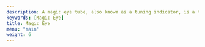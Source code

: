 ```yaml
---
description: A magic eye tube, also known as a tuning indicator, is a type of vacuum tube that visually displays the amplitude of an electronic signal, such as an audio output or radio-frequency signal strength. These devices were frequently used in radio equipment to enable more precise station tuning.
keywords: [Magic Eye]
title: Magic Eye
menu: "main"
weight: 6
---
```

